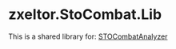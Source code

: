 # zxeltor.StoCombat.Lib

This is a shared library for:
[STOCombatAnalyzer](https://github.com/zxeltor/STOCombatAnalyzer)
